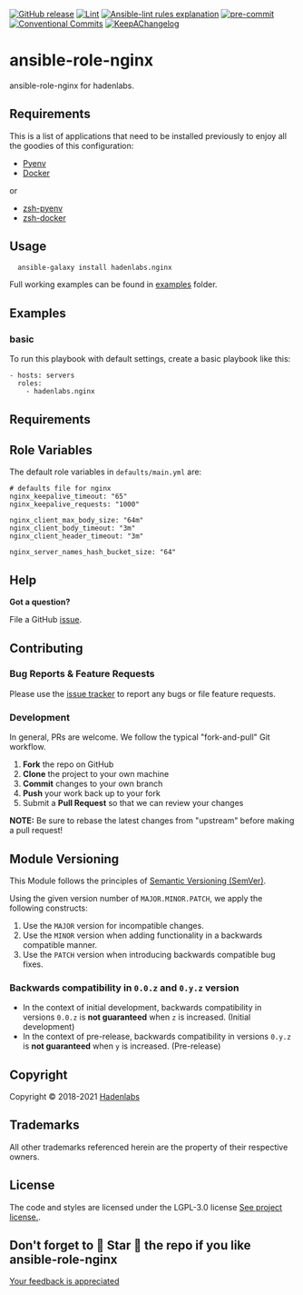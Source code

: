 <!--


  ** DO NOT EDIT THIS FILE
  **
  ** 1) Make all changes to `README.yaml`
  ** 2) Run`make readme` to rebuild this file.
  **
  ** (We maintain HUNDREDS of open source projects. This is how we maintain our sanity.)
  **


  -->

 

 [![GitHub release](https://img.shields.io/github/release/hadenlabs/ansible-role-nginx?style=flat-square)](https://github.com/hadenlabs/ansible-role-nginx/releases/latest) [![Lint](https://img.shields.io/github/workflow/status/hadenlabs/ansible-role-nginx/lint-code)](https://github.com/hadenlabs/ansible-role-nginx/actions?workflow=lint-code) [![Ansible-lint rules explanation](https://img.shieldsio/badge/Ansible--lint-rules%20table-blue.svg)](https://ansible-lint.readthedocs.io/en/latest/default_rules.html) [![pre-commit](https://img.shields.io/badge/pre--commit-enabled-brightgreen?logo=pre-commit&logoColor=white)](https://github.com/pre-commit/pre-commit) [![Conventional Commits](https://img.shields.io/badge/Conventional%20Commits-1.0.0-yellow)](https://conventionalcommits.org) [![KeepAChangelog](https://img.shields.io/badge/Keep%20A%20Changelog-1.0.0-%23E05735)](https://keepachangelog.com)

# ansible-role-nginx

 ansible-role-nginx for hadenlabs. 












## Requirements


This is a list of applications that need to be installed previously to enjoy all the goodies of this configuration:

- [Pyenv](https://github.com/pyenv/pyenv)
- [Docker](https://www.docker.com/)

or

- [zsh-pyenv](https://github.com/luismayta/zsh-pyenv)
- [zsh-docker](https://github.com/hadenlabs/zsh-docker)






## Usage

```bash
  ansible-galaxy install hadenlabs.nginx
```

Full working examples can be found in [examples](./examples) folder.






## Examples

### basic

To run this playbook with default settings, create a basic playbook like this:

```{.yaml}
- hosts: servers
  roles:
    - hadenlabs.nginx
```



 ## Requirements

## Role Variables

The default role variables in `defaults/main.yml` are:

```{.yaml}
# defaults file for nginx
nginx_keepalive_timeout: "65"
nginx_keepalive_requests: "1000"

nginx_client_max_body_size: "64m"
nginx_client_body_timeout: "3m"
nginx_client_header_timeout: "3m"

nginx_server_names_hash_bucket_size: "64"
```






## Help

**Got a question?**

File a GitHub [issue](https://github.com/hadenlabs/ansible-role-nginx/issues).

## Contributing

### Bug Reports & Feature Requests

Please use the [issue tracker](https://github.com/hadenlabs/ansible-role-nginx/issues) to report any bugs or file feature requests.

### Development

In general, PRs are welcome. We follow the typical "fork-and-pull" Git workflow.

1.  **Fork** the repo on GitHub
2.  **Clone** the project to your own machine
3.  **Commit** changes to your own branch
4.  **Push** your work back up to your fork
5.  Submit a **Pull Request** so that we can review your changes

**NOTE:** Be sure to rebase the latest changes from "upstream" before making a pull request!

## Module Versioning

This Module follows the principles of [Semantic Versioning (SemVer)](https://semver.org/).

Using the given version number of `MAJOR.MINOR.PATCH`, we apply the following constructs:

1. Use the `MAJOR` version for incompatible changes.
1. Use the `MINOR` version when adding functionality in a backwards compatible manner.
1. Use the `PATCH` version when introducing backwards compatible bug fixes.

### Backwards compatibility in `0.0.z` and `0.y.z` version

- In the context of initial development, backwards compatibility in versions `0.0.z` is **not guaranteed** when `z` is
  increased. (Initial development)
- In the context of pre-release, backwards compatibility in versions `0.y.z` is **not guaranteed** when `y` is
  increased. (Pre-release)




## Copyright

Copyright © 2018-2021 [Hadenlabs](https://hadenlabs.com)



## Trademarks

All other trademarks referenced herein are the property of their respective owners.






## License

The code and styles are licensed under the LGPL-3.0 license [See project license.](LICENSE).



## Don't forget to 🌟 Star 🌟 the repo if you like ansible-role-nginx

[Your feedback is appreciated](https://github.com/hadenlabs/ansible-role-nginx/issues)
